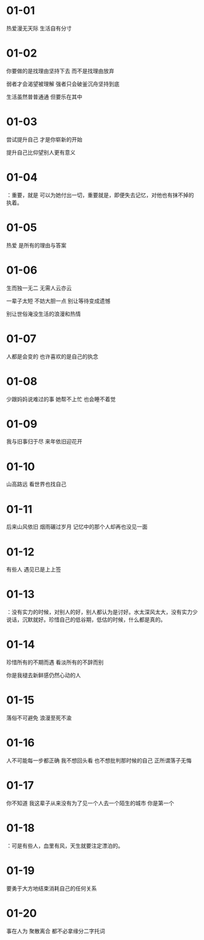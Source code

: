 # 01-01

热爱漫无天际 生活自有分寸

# 01-02

你要做的是找理由坚持下去 而不是找理由放弃

弱者才会渴望被理解 强者只会破釜沉舟坚持到底

生活虽然普普通通 但要乐在其中

# 01-03

尝试提升自己 才是你崭新的开始

提升自己比仰望别人更有意义

# 01-04

：重要，就是 可以为她付出一切，重要就是，即便失去记忆，对他也有抹不掉的执着。

# 01-05

热爱 是所有的理由与答案

# 01-06

生而独一无二 无需人云亦云

一辈子太短 不妨大胆一点 别让等待变成遗憾

别让世俗淹没生活的浪漫和热情

# 01-07

人都是会变的 也许喜欢的是自己的执念

# 01-08

少跟妈妈说难过的事 她帮不上忙 也会睡不着觉

# 01-09

我与旧事归于尽 来年依旧迎花开

# 01-10

山高路远 看世界也找自己

# 01-11

后来山风依旧 烟雨碾过岁月 记忆中的那个人却再也没见一面

# 01-12

有些人 遇见已是上上签

# 01-13

：没有实力的时候，对别人的好，别人都认为是讨好。水太深风太大，没有实力少说话，沉默就好。珍惜自己的低谷期，低估的时候，什么都是真的。

# 01-14

珍惜所有的不期而遇 看淡所有的不辞而别

你是我褪去新鲜感仍然心动的人

# 01-15

落俗不可避免 浪漫至死不渝

# 01-16

人不可能每一步都正确 我不想回头看 也不想批判那时候的自己 正所谓落子无悔

# 01-17

你不知道 我这辈子从来没有为了见一个人去一个陌生的城市 你是第一个

# 01-18

：可是有些人，血里有风，天生就要注定漂泊的。

# 01-19

要勇于大方地结束消耗自己的任何关系

# 01-20

事在人为 聚散离合 都不必拿缘分二字托词